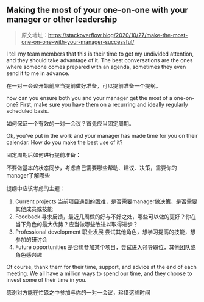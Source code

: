 ## Making the most of your one-on-one with your manager or other leadership

> 原文地址：<https://stackoverflow.blog/2020/10/27/make-the-most-one-on-one-with-your-manager-successful/>

I tell my team members that this is their time to get my undivided attention, and they should take advantage of it. The best conversations are the ones where someone comes prepared with an agenda, sometimes they even send it to me in advance.

在一对一会议开始前应当提前做好准备，可以提前准备一个提纲。

how can you ensure both you and your manager get the most of a one-on-one? First, make sure you have them on a recurring and ideally regularly scheduled basis.

如何保证一个有效的一对一会议？首先应当固定周期。


Ok, you’ve put in the work and your manager has made time for you on their calendar. How do you make the best use of it? 

固定周期后如何进行提前准备：

不要做基本的状态同步，考虑自己需要哪些帮助、建议、决策，需要你的manager了解哪些

提纲中应该考虑的主题：
1. Current projects 当前项目遇到的困难，是否需要manager做决策，是否需要其他成员或技能
2. Feedback 寻求反馈，最近几周做的好与不好之处，哪些可以做的更好？你在当下角色的最大优势？应当做哪些改进以取得进步？
3. Professional development 职业发展 尝试其他角色，想学习提高的技能，想参加的研讨会
4. Future opportunities 是否想参加某个项目，尝试进入领导职位，其他团队或角色感兴趣

Of course, thank them for their time, support, and advice at the end of each meeting. We all have a million ways to spend our time, and they choose to invest some of their time in you.

感谢对方能在忙碌之中参加与你的一对一会议，珍惜这些时间




